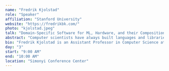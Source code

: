 ```yaml
---
name: "Fredrik Kjolstad"
role: "Speaker"
affiliation: "Stanford University"
website: "https://fredrikbk.com/"
photo: "kjolstad.jpeg"
talk: "Domain-Specific Software for ML, Hardware, and their Composition"
abstract: "Computer scientists have always built languages and libraries to make it easier to write software for different domains. In the last decade, the demand for performance has dramatically increased due to more expensive uses of more data in machine learning. To deliver this performance, we are increasingly turning to specialized hardware. Such hardware places a large burden on the software stack and increases the need for compilers and programming models to be portable. I will share my thoughts on designing programming systems for machine learning applications that permit portable compilation across disparate hardware. These programming systems must raise the level of abstraction to diverse operations on four abstract collections: tensors, graphs, relations, and space. By raising the level of abstraction and by introducing new compiler techniques, we can make programs portable across different machines and different data structures. To manage complexity, compilers should target hardware-facing abstract machines that separate the software and hardware implementations. Finally, intermediate languages can also help us describe hardware to the compiler, so that we can target it without rewriting large parts of the compiler."
bio: "Fredrik Kjolstad is an Assistant Professor in Computer Science at Stanford University. He works on topics in compilers, programming models, and systems, with an emphasis on compiler techniques that make high-level languages portable. He has received the NSF CAREER Award, the MIT EECS Sprowls PhD Thesis Award in Computer Science, the Tau Beta Phi 2024 Teaching Honor Roll, the Rosing Award, an Adobe Fellowship, a Google Research Scholarship, and several distinguished paper awards."
day: "3"
start: "9:00 AM"
end: "10:00 AM"
location: "Simonyi Conference Center"
---
```

